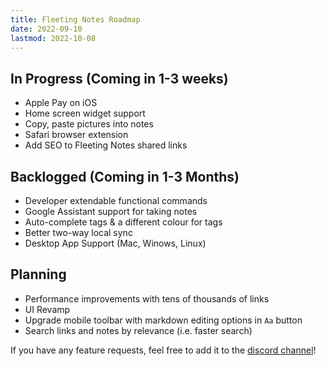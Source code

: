 ```yaml
---
title: Fleeting Notes Roadmap
date: 2022-09-10
lastmod: 2022-10-08
---
```

## In Progress (Coming in 1-3 weeks)
- Apple Pay on iOS
- Home screen widget support
- Copy, paste pictures into notes
- Safari browser extension
- Add SEO to Fleeting Notes shared links

## Backlogged (Coming in 1-3 Months)
- Developer extendable functional commands 
- Google Assistant support for taking notes
- Auto-complete tags & a different colour for tags
- Better two-way local sync
- Desktop App Support (Mac, Winows, Linux)

## Planning
- Performance improvements with tens of thousands of links
- UI Revamp
- Upgrade mobile toolbar with markdown editing options in `Aa` button
- Search links and notes by relevance (i.e. faster search)

If you have any feature requests, feel free to add it to the [discord channel](https://discord.gg/xrj6yuGNmx)!